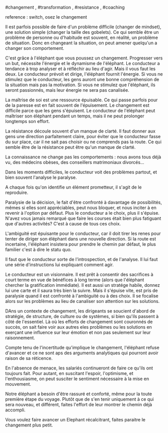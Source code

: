 #changement , #transformation , #resistance , #coaching 

reference : switch, osez le changement

Il est parfois possible de faire d'un problème difficile (changer de mindset), une solution simple (changer la taille des gobelets).
Ce qui semble être un problème de personne ou d'habitude est souvent, en réalité, un problème de situation. Donc en changeant la situation, on peut amener quelqu'un a changer son comportement.

C'est grâce à l'éléphant que vous poussez un changement. Progresser vers un but, nécessite l'énergie et le dynamisme de l'éléphant. Le conducteur a tendance à trop analyser et à réfléchir au lieu d'agir.
Mais il vous faut les deux. Le conducteur prévoit et dirige, l'éléphant fournit l'énergie.
Si vous ne stimulez que le conducteur, les gens auront une bonne compréhension de la situation mais pas la motivation.
Si vous ne stimulez que l'éléphant, ils seront passionnés, mais leur énergie ne sera pas canalisée.

La maîtrise de soi est une ressource épuisable.
Ce qui passe parfois pour de la paresse est en fait souvent de l'épuisement. Le changement est difficile parce que les gens s'épuisent.
Le conducteur de l'éléphant peut maîtriser son éléphant pendant un temps, mais il ne peut prolonger longtemps son effort.

La résistance découle souvent d'un manque de clarté.
Il faut donner aux gens une direction parfaitement claire, pour éviter que le conducteur fasse du sur place, car il ne sait pas choisir ou ne comprends pas la route.
Ce qui semble être de la résistance peut être qu'un manque de clarté.

La connaissance ne change pas les comportements : nous avons tous déjà vu, des médecins obèses, des conseillers matrimoniaux divorcés...

Dans les moments difficiles, le conducteur voit des problèmes partout, et bien souvent l'analyse le paralyse.

A chaque fois qu'on identifie un élément prometteur, il s'agit de le reproduire.

Paralysie de la décision, le fait d'être confronté à davantage de possibilités, mêmes si elles sont appréciables, peut nous bloquer, et nous inciter à en revenir à l'option par défaut.
Plus le conducteur a le choix, plus il s'épuise.
N'avez vous jamais remarqué que faire les courses était bien plus fatiguant que d'autres activités? C'est à cause de tous ces choix.

L'ambiguité est épuisante pour le conducteur, car il doit tirer les renes pour tenter de diriger son éléphant dans une nouvelle direction.
Si la route est incertaine, l'éléphant insistera pour prendre le chemin par défaut, le plus familier c'est à dire le statu quo.

Il faut que le conducteur sorte de l'introspection, et de l'analyse. Il lui faut une série d'instructions lui expliquant comment agir.

Le conducteur est un visionnaire. Il est prêt à consentir des sacrifices à court terme en vue de bénéfices à long terme (alors que l'éléphant chercher la gratification immédiate).
Il est aussi un stratége habile, donnez lui une carte et il saura très bien la suivre.
Mais il s'épuise vite, est pris de paralysie quand il est confronté à l'ambiguité ou à des choix. Il se focalise alors sur les problèmes au lieu de canaliser son attention sur les solutions.

DAns un contexte de changement, les dirigeants se soucient d'abord de stratégie, de structure, de culture ou de systèmes, si bien qu'ils passent à côté de l'essentiel.
Là où les efforts de changement sont couronnés de succès, on sait faire voir aux autres eles problèmes ou les solutions en exerçant une influence sur leur émotion et non pas seulement sur leur raisonnement.

Compte tenu de l'incertitude qu'implique le changement, l'éléphant refuse d'avancer et ce ne sont aps des arguments analytiques qui pourront avoir raison de sa réticence.

En l'absence de menace, les salariés continueront de faire ce qu'ils ont toujours fait.
Pour autant, en suscitant l'espoir, l'optimisme, et l'enthousiasme, on peut susciter le sentiment nécessaire à la mise en mouvement.

Notre éléphant a besoin d'être rassuré et conforté, même pour la toute première étape du voyage. Plutôt que de s'en tenir uniquement à ce qui sera nouveau, et différent, faites l'effort de leur montrer le chemin déjà accompli.

Vous voulez faire avancer un Elephant récalcitrant, faites paraitre le changement plus petit.

